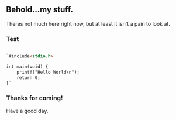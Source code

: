 ## Behold...my stuff.

Theres not much here right now, but at least it isn't a pain to look at.

### Test

```markdown

`#include<stdio.h>

int main(void) {
    printf("Hello World\n");
    return 0;
}`

```
### Thanks for coming!

Have a good day.
